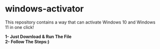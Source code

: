 # windows-activator
This repository contains a way that can activate Windows 10 and Windows 11 in one click!

**1- Just Download & Run The File**  
**2- Follow The Steps:)**  
